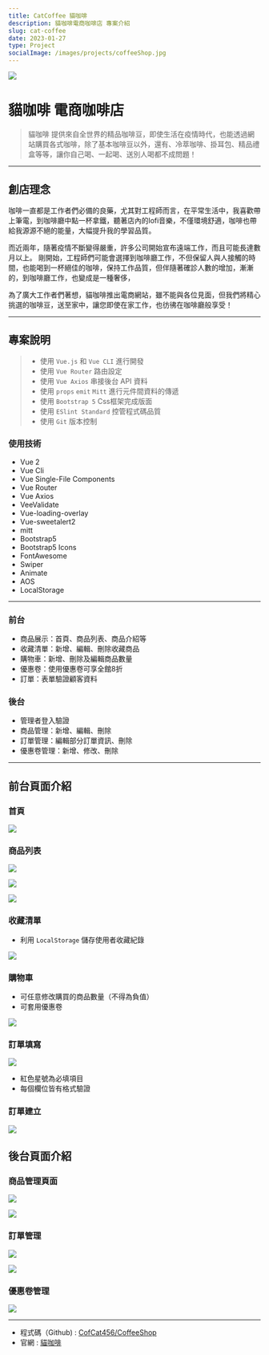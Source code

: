 ```yaml
---
title: CatCoffee 貓咖啡
description: 貓咖啡電商咖啡店 專案介紹
slug: cat-coffee
date: 2023-01-27
type: Project
socialImage: /images/projects/coffeeShop.jpg
---
```


![](https://user-images.githubusercontent.com/93901409/164472984-b24ec430-cbcf-451d-ab41-c5721304455f.png)

# 貓咖啡 電商咖啡店
> 貓咖啡 提供來自全世界的精品咖啡豆，即使生活在疫情時代，也能透過網站購買各式咖啡，除了基本咖啡豆以外，還有、冷萃咖啡、掛耳包、精品禮盒等等，讓你自己喝、一起喝、送別人喝都不成問題！

---

## 創店理念
咖啡一直都是工作者們必備的良藥，尤其對工程師而言，在平常生活中，我喜歡帶上筆電，到咖啡廳中點一杯拿鐵，聽著店內的lofi音樂，不僅環境舒適，咖啡也帶給我源源不絕的能量，大幅提升我的學習品質。

而近兩年，隨著疫情不斷變得嚴重，許多公司開始宣布遠端工作，而且可能長達數月以上。
剛開始，工程師們可能會選擇到咖啡廳工作，不但保留人與人接觸的時間，也能喝到一杯絕佳的咖啡，保持工作品質，但伴隨著確診人數的增加，漸漸的，到咖啡廳工作，也變成是一種奢侈，

為了廣大工作者們著想，貓咖啡推出電商網站，雖不能與各位見面，但我們將精心挑選的咖啡豆，送至家中，讓您即使在家工作，也彷彿在咖啡廳般享受！

---

## 專案說明
> * 使用 ` Vue.js ` 和 ` Vue CLI ` 進行開發
> * 使用 ` Vue Router ` 路由設定
> * 使用 ` Vue Axios ` 串接後台 API 資料
> * 使用 ` props ` ` emit ` ` Mitt ` 進行元件間資料的傳遞
> * 使用 ` Bootstrap 5 ` Css框架完成版面
> * 使用 ` ESlint Standard ` 控管程式碼品質
> * 使用 ` Git ` 版本控制

### 使用技術

* Vue 2
* Vue Cli
* Vue Single-File Components
* Vue Router
* Vue Axios
* VeeValidate
* Vue-loading-overlay
* Vue-sweetalert2
* mitt
* Bootstrap5
* Bootstrap5 Icons
* FontAwesome
* Swiper
* Animate
* AOS
* LocalStorage

---

### 前台
* 商品展示：首頁、商品列表、商品介紹等
* 收藏清單：新增、編輯、刪除收藏商品
* 購物車：新增、刪除及編輯商品數量
* 優惠卷：使用優惠卷可享全館8折
* 訂單：表單驗證顧客資料

### 後台
* 管理者登入驗證
* 商品管理：新增、編輯、刪除
* 訂單管理：編輯部分訂單資訊、刪除
* 優惠卷管理：新增、修改、刪除

---

## 前台頁面介紹

### 首頁 

![](https://user-images.githubusercontent.com/93901409/164472984-b24ec430-cbcf-451d-ab41-c5721304455f.png)

### 商品列表

![](https://user-images.githubusercontent.com/93901409/164472984-b24ec430-cbcf-451d-ab41-c5721304455f.png)

![](https://user-images.githubusercontent.com/93901409/164472984-b24ec430-cbcf-451d-ab41-c5721304455f.png)

![](https://user-images.githubusercontent.com/93901409/164472984-b24ec430-cbcf-451d-ab41-c5721304455f.png)

### 收藏清單
* 利用 ` LocalStorage ` 儲存使用者收藏紀錄

![](https://user-images.githubusercontent.com/93901409/164472984-b24ec430-cbcf-451d-ab41-c5721304455f.png)

### 購物車
* 可任意修改購買的商品數量（不得為負值）
* 可套用優惠卷

![](https://user-images.githubusercontent.com/93901409/164472984-b24ec430-cbcf-451d-ab41-c5721304455f.png)

### 訂單填寫

![](https://user-images.githubusercontent.com/93901409/164472984-b24ec430-cbcf-451d-ab41-c5721304455f.png)

* 紅色星號為必填項目
* 每個欄位皆有格式驗證

### 訂單建立

![](https://user-images.githubusercontent.com/93901409/164472984-b24ec430-cbcf-451d-ab41-c5721304455f.png)

## 後台頁面介紹

### 商品管理頁面

![](https://user-images.githubusercontent.com/93901409/164472984-b24ec430-cbcf-451d-ab41-c5721304455f.png)

![](https://user-images.githubusercontent.com/93901409/164472984-b24ec430-cbcf-451d-ab41-c5721304455f.png)

### 訂單管理

![](https://user-images.githubusercontent.com/93901409/164472984-b24ec430-cbcf-451d-ab41-c5721304455f.png)

![](https://user-images.githubusercontent.com/93901409/164472984-b24ec430-cbcf-451d-ab41-c5721304455f.png)

### 優惠卷管理

![](https://user-images.githubusercontent.com/93901409/164472984-b24ec430-cbcf-451d-ab41-c5721304455f.png)

---

- 程式碼（Github) : [CofCat456/CoffeeShop](https://github.com/CofCat456/coffeeShop)
- 官網 : [貓咖啡](https://cofcat456.github.io/coffeeShop/#/)